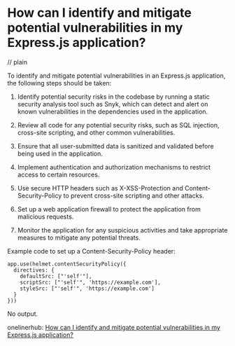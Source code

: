 # How can I identify and mitigate potential vulnerabilities in my Express.js application?
// plain

To identify and mitigate potential vulnerabilities in an Express.js application, the following steps should be taken:

1. Identify potential security risks in the codebase by running a static security analysis tool such as Snyk, which can detect and alert on known vulnerabilities in the dependencies used in the application.

2. Review all code for any potential security risks, such as SQL injection, cross-site scripting, and other common vulnerabilities.

3. Ensure that all user-submitted data is sanitized and validated before being used in the application.

4. Implement authentication and authorization mechanisms to restrict access to certain resources.

5. Use secure HTTP headers such as X-XSS-Protection and Content-Security-Policy to prevent cross-site scripting and other attacks.

6. Set up a web application firewall to protect the application from malicious requests.

7. Monitor the application for any suspicious activities and take appropriate measures to mitigate any potential threats.

Example code to set up a Content-Security-Policy header:

```
app.use(helmet.contentSecurityPolicy({
  directives: {
    defaultSrc: ["'self'"],
    scriptSrc: ["'self'", 'https://example.com'],
    styleSrc: ["'self'", 'https://example.com']
  }
}))
```

No output.

onelinerhub: [How can I identify and mitigate potential vulnerabilities in my Express.js application?](https://onelinerhub.com/expressjs/how-can-i-identify-and-mitigate-potential-vulnerabilities-in-my-express-js-application)